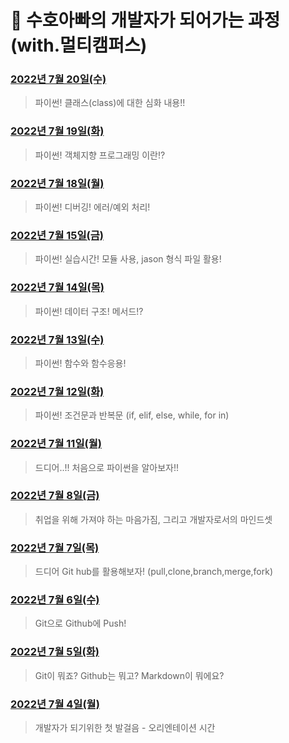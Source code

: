 # 👊 수호아빠의 개발자가 되어가는 과정 (with.멀티캠퍼스)



### [2022년 7월 20일(수)](./202207/220720/220720.md)

> 파이썬! 클래스(class)에 대한 심화 내용!!

### [2022년 7월 19일(화)](./202207/220719/220719.md)

> 파이썬! 객체지향 프로그래밍 이란!?

### [2022년 7월 18일(월)](./202207/220718/220718.md)

> 파이썬! 디버깅! 에러/예외 처리!

### [2022년 7월 15일(금)](./202207/220715/220715.md)

> 파이썬! 실습시간! 모듈 사용, jason 형식 파일 활용!

### [2022년 7월 14일(목)](./202207/220714/220714.md)

> 파이썬! 데이터 구조! 메서드!?

### [2022년 7월 13일(수)](./202207/220713/220713.md)

> 파이썬! 함수와 함수응용!

### [2022년 7월 12일(화)](./202207/220712/220712.md)

> 파이썬! 조건문과 반복문 (if, elif, else, while, for in)

### [2022년 7월 11일(월)](./202207/220711/220711.md)

> 드디어..!! 처음으로 파이썬을 알아보자!!

### [2022년 7월 8일(금)](./202207/220708/220708.md)

> 취업을 위해 가져야 하는 마음가짐, 그리고 개발자로서의 마인드셋

### [2022년 7월 7일(목)](./202207/220707/220707.md)

> 드디어 Git hub를 활용해보자! (pull,clone,branch,merge,fork)

### [2022년 7월 6일(수)](./202207/220706/220706.md)

> Git으로 Github에 Push!

### [2022년 7월 5일(화)](./202207/220705/20220705.md)

> Git이 뭐죠? Github는 뭐고? Markdown이 뭐에요?

### [2022년 7월 4일(월)](./202207/220704/20220704.md)

> 개발자가 되기위한 첫 발걸음 - 오리엔테이션 시간

